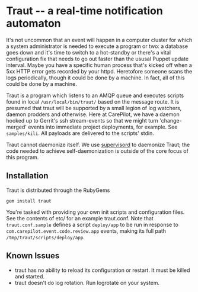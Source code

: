 Traut -- a real-time notification automaton
===========================================

It's not uncommon that an event will happen in a computer cluster for
which a system administrator is needed to execute a program or two: a
database goes down and it's time to switch to a hot-standby or there's
a vital configuration fix that needs to go out faster than the ususal
Puppet update interval. Maybe you have a specific human process that's
kicked off when a 5xx HTTP error gets recorded by your
httpd. Heretofore someone scans the logs periodically, though it could
be done by a machine. In fact, all of this could be done by a machine.

Traut is a program which listens to an AMQP queue and executes scripts
found in local `/usr/local/bin/traut/` based on the message route. It
is presumed that traut will be supported by a small legion of log
watchers, daemon prodders and otherwise. Here at CarePilot, we have a
daemon hooked up to Gerrit's ssh stream-events so that we might turn
'change-merged' events into immediate project deployments, for
example. See `samples/kili`. All payloads are delivered to the
scripts' stdin.

Traut cannot daemonize itself. We use [supervisord](http://supervisord.org/) to daemonize Traut;
the code needed to achieve self-daemonization is outside of the core
focus of this program.

Installation
------------

Traut is distributed through the RubyGems

    gem install traut

You're tasked with providing your own init scripts and configuration
files. See the contents of etc/ for an example traut.conf. Note that
`traut.conf.sample` defines a script `deploy/app` to be run in
response to `com.carepilot.event.code.review.app` events, making its
full path `/tmp/traut/scripts/deploy/app`.

Known Issues
------------

* traut has no ability to reload its configuration or restart. It must
  be killed and started.
* traut doesn't do log rotation. Run logrotate on your system.